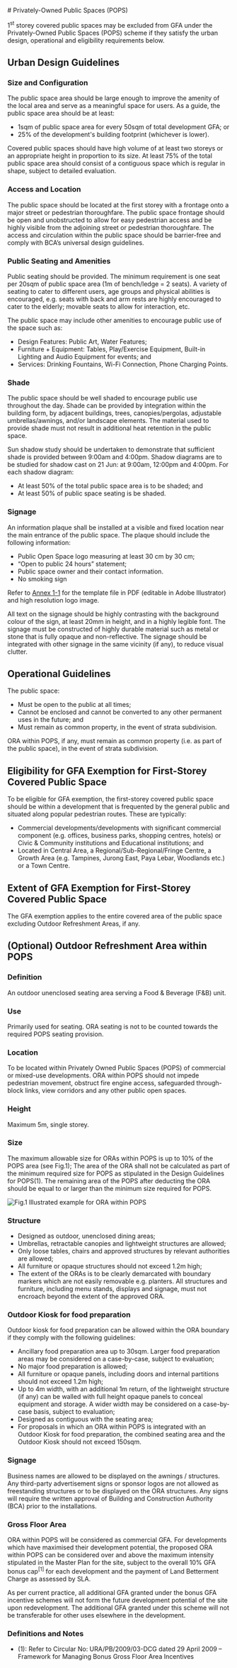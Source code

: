 </span># Privately-Owned Public Spaces (POPS)

1<sup>st</sup> storey covered public spaces may be excluded from GFA under the Privately-Owned Public Spaces (POPS) scheme if they satisfy the urban design, operational and eligibility requirements below.

## Urban Design Guidelines

### Size and Configuration

The public space area should be large enough to improve the amenity of the local area and serve as a meaningful space for users. As a guide, the public space area should be at least:

- 1sqm of public space area for every 50sqm of total development GFA; or
- 25% of the development's building footprint (whichever is lower).

Covered public spaces should have high volume of at least two storeys or an appropriate height in proportion to its size. At least 75% of the total public space area should consist of a contiguous space which is regular in shape, subject to detailed evaluation.

### Access and Location

The public space should be located at the first storey with a frontage onto a major street or pedestrian thoroughfare. The public space frontage should be open and unobstructed to allow for easy pedestrian access and be highly visible from the adjoining street or pedestrian thoroughfare. The access and circulation within the public space should be barrier-free and comply with BCA’s universal design guidelines.

### Public Seating and Amenities

Public seating should be provided. The minimum requirement is one seat per 20sqm of public space area (1m of bench/ledge = 2 seats). A variety of seating to cater to different users, age groups and physical abilities is encouraged, e.g. seats with back and arm rests are highly encouraged to cater to the elderly; movable seats to allow for interaction, etc.

The public space may include other amenities to encourage public use of the space such as:

- Design Features: Public Art, Water Features;
- Furniture + Equipment: Tables, Play/Exercise Equipment, Built-in Lighting and Audio Equipment for events; and
- Services: Drinking Fountains, Wi-Fi Connection, Phone Charging Points.

### Shade

The public space should be well shaded to encourage public use throughout the day. Shade can be provided by integration within the building form, by adjacent buildings, trees, canopies/pergolas, adjustable umbrellas/awnings, and/or landscape elements. The material used to provide shade must not result in additional heat retention in the public space.

Sun shadow study should be undertaken to demonstrate that sufficient shade is provided between 9:00am and 4:00pm. Shadow diagrams are to be studied for shadow cast on 21 Jun: at 9:00am, 12:00pm and 4:00pm. For each shadow diagram:

- At least 50% of the total public space area is to be shaded; and
- At least 50% of public space seating is be shaded.

### Signage

An information plaque shall be installed at a visible and fixed location near the main entrance of the public space. The plaque should include the following information:

- Public Open Space logo measuring at least 30 cm by 30 cm;
- “Open to public 24 hours” statement;
- Public space owner and their contact information.
- No smoking sign

Refer to [Annex 1-1](https://www.ura.gov.sg/-/media/Corporate/Guidelines/Development-control/Circulars/2022/Jun/dc22-07-Annex-1-1.pdf) for the template file in PDF (editable in Adobe Illustrator) and high resolution logo image.

All text on the signage should be highly contrasting with the background colour of the sign, at least 20mm in height, and in a highly legible font. The signage must be constructed of highly durable material such as metal or stone that is fully opaque and non-reflective. The signage should be integrated with other signage in the same vicinity (if any), to reduce visual clutter.

## Operational Guidelines

The public space:

- Must be open to the public at all times;
- Cannot be enclosed and cannot be converted to any other permanent uses in the future; and
- Must remain as common property, in the event of strata subdivision.

ORA within POPS, if any, must remain as common property (i.e. as part of the public space), in the event of strata subdivision.

## Eligibility for GFA Exemption for First-Storey Covered Public Space

To be eligible for GFA exemption, the first-storey covered public space should be within a development that is frequented by the general public and situated along popular pedestrian routes. These are typically:

- Commercial developments/developments with significant commercial component (e.g. offices, business parks, shopping centres, hotels) or Civic & Community institutions and Educational institutions; and
- Located in Central Area, a Regional/Sub-Regional/Fringe Centre, a Growth Area (e.g. Tampines, Jurong East, Paya Lebar, Woodlands etc.) or a Town Centre.

## Extent of GFA Exemption for First-Storey Covered Public Space

The GFA exemption applies to the entire covered area of the public space excluding Outdoor Refreshment Areas, if any.

## (Optional) Outdoor Refreshment Area within POPS

### Definition

An outdoor unenclosed seating area serving a Food & Beverage (F&B) unit.

### Use

Primarily used for seating. ORA seating is not to be counted towards the required POPS seating provision.

### Location

To be located within Privately Owned Public Spaces (POPS) of commercial or mixed-use developments. ORA within POPS should not impede pedestrian movement, obstruct fire engine access, safeguarded through-block links, view corridors and any other public open spaces.

### Height

Maximum 5m, single storey.

### Size

The maximum allowable size for ORAs within POPS is up to 10% of the POPS area (see Fig.1); The area of the ORA shall not be calculated as part of the minimum required size for POPS as stipulated in the Design Guidelines for POPS(1). The remaining area of the POPS after deducting the ORA should be equal to or larger than the minimum size required for POPS.

![Fig.1 Illustrated example for ORA within POPS](https://www.ura.gov.sg/-/media/Corporate/Guidelines/Development-control/GFA/GFA-ORA-in-POPS-figure1.jpg)

### Structure

- Designed as outdoor, unenclosed dining areas;
- Umbrellas, retractable canopies and lightweight structures are allowed;
- Only loose tables, chairs and approved structures by relevant authorities are allowed;
- All furniture or opaque structures should not exceed 1.2m high;
- The extent of the ORAs is to be clearly demarcated with boundary markers which are not easily removable e.g. planters. All structures and furniture, including menu stands, displays and signage, must not encroach beyond the extent of the approved ORA.

### Outdoor Kiosk for food preparation

Outdoor kiosk for food preparation can be allowed within the ORA boundary if they comply with the following guidelines:

- Ancillary food preparation area up to 30sqm. Larger food preparation areas may be considered on a case-by-case, subject to evaluation;
- No major food preparation is allowed;
- All furniture or opaque panels, including doors and internal partitions should not exceed 1.2m high;
- Up to 4m width, with an additional 1m return, of the lightweight structure (if any) can be walled with full height opaque panels to conceal equipment and storage. A wider width may be considered on a case-by-case basis, subject to evaluation;
- Designed as contiguous with the seating area;
- For proposals in which an ORA within POPS is integrated with an Outdoor Kiosk for food preparation, the combined seating area and the Outdoor Kiosk should not exceed 150sqm.

### Signage

Business names are allowed to be displayed on the awnings / structures. Any third-party advertisement signs or sponsor logos are not allowed as freestanding structures or to be displayed on the ORA structures. Any signs will require the written approval of Building and Construction Authority (BCA) prior to the installations.

### Gross Floor Area

ORA within POPS will be considered as commercial GFA. For developments which have maximised their development potential, the proposed ORA within POPS can be considered over and above the maximum intensity stipulated in the Master Plan for the site, subject to the overall 10% GFA bonus cap<sup>[1]</sup> for each development and the payment of Land Betterment Charge as assessed by SLA.

As per current practice, all additional GFA granted under the bonus GFA incentive schemes will not form the future development potential of the site upon redevelopment. The additional GFA granted under this scheme will not be transferable for other uses elsewhere in the development.

### Definitions and Notes

- (1): Refer to Circular No: URA/PB/2009/03-DCG dated 29 April 2009 – Framework for Managing Bonus Gross Floor Area Incentives
